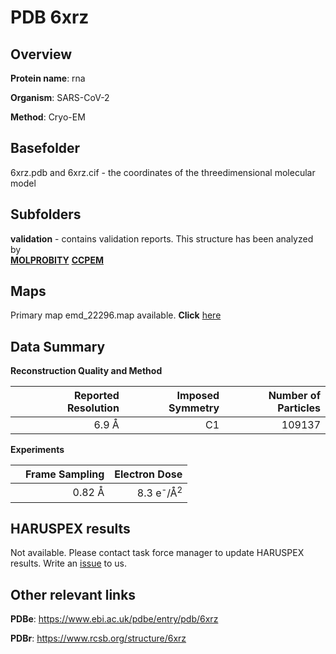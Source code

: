 # PDB 6xrz

## Overview

**Protein name**: rna

**Organism**: SARS-CoV-2

**Method**: Cryo-EM



## Basefolder

6xrz.pdb and 6xrz.cif - the coordinates of the threedimensional molecular model

## Subfolders





**validation** - contains validation reports. This structure has been analyzed by <br>  [**MOLPROBITY**](https://github.com/thorn-lab/coronavirus_structural_task_force/tree/master/pdb/rna/SARS-CoV-2/6xrz/validation/molprobity)   [**CCPEM**](https://github.com/thorn-lab/coronavirus_structural_task_force/tree/master/pdb/rna/SARS-CoV-2/6xrz/validation/ccpem-validation)



## Maps

Primary map emd_22296.map available. **Click** [here](http://ftp.wwpdb.org/pub/emdb/structures/EMD-22296/map/) 

## Data Summary
**Reconstruction Quality and Method**

|   | Reported Resolution | Imposed Symmetry | Number of Particles |
|---|-------------:|----------------:|--------------:|
|   |6.9 Å|C1|109137|

**Experiments**

|   | Frame Sampling | Electron Dose |
|---|-------------:|----------------:|
|   |0.82 Å|8.3 e<sup>-</sup>/Å<sup>2</sup>|

## HARUSPEX results

Not available. Please contact task force manager to update HARUSPEX results. Write an [issue](https://github.com/thorn-lab/coronavirus_structural_task_force/issues) to us.

## Other relevant links 
**PDBe**:  https://www.ebi.ac.uk/pdbe/entry/pdb/6xrz
 
**PDBr**: https://www.rcsb.org/structure/6xrz 

